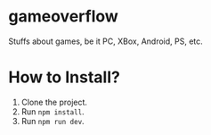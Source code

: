 # gameoverflow
Stuffs about games, be it PC, XBox, Android, PS, etc.

# How to Install?

1. Clone the project.
2. Run `npm install`.
3. Run `npm run dev`.